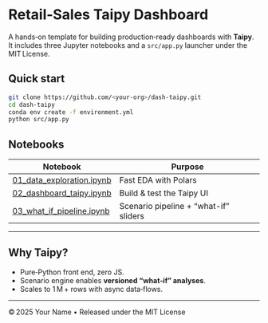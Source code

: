 # Retail‑Sales Taipy Dashboard

A hands‑on template for building production‑ready dashboards with **Taipy**.  
It includes three Jupyter notebooks and a `src/app.py` launcher under the MIT License.

## Quick start
```bash
git clone https://github.com/<your‑org>/dash‑taipy.git
cd dash‑taipy
conda env create -f environment.yml
python src/app.py
```

## Notebooks
| Notebook | Purpose |
|----------|---------|
| [01_data_exploration.ipynb](notebooks/01_data_exploration.ipynb) | Fast EDA with Polars |
| [02_dashboard_taipy.ipynb](notebooks/02_dashboard_taipy.ipynb)  | Build & test the Taipy UI |
| [03_what_if_pipeline.ipynb](notebooks/03_what_if_pipeline.ipynb) | Scenario pipeline + “what-if” sliders |
---

## Why Taipy?
* Pure‑Python front end, zero JS.  
* Scenario engine enables **versioned “what‑if” analyses**.  
* Scales to 1 M + rows with async data‑flows.

---

© 2025 Your Name • Released under the MIT License
